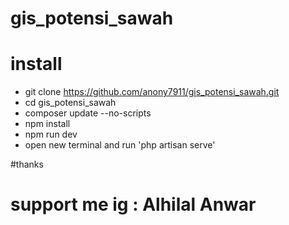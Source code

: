 # gis_potensi_sawah

# install
  - git clone https://github.com/anony7911/gis_potensi_sawah.git
  - cd gis_potensi_sawah
  - composer update --no-scripts
  - npm install
  - npm run dev
  - open new terminal and run 'php artisan serve'
 
 #thanks
 # support me ig : Alhilal Anwar
